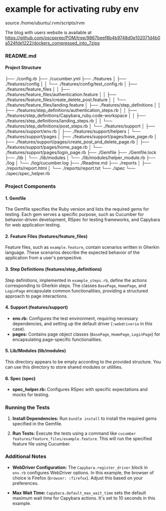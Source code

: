 # example for activating ruby env
source /home/ubuntu/.rvm/scripts/rvm  

The blog with users website is available at https://github.com/oscpprep/POM/tree/9867beef8b4b9748d0e102071d4b0a524fde1222/dockers_compressed_into_7zips

### README.md

#### Project Structure
├── ./config.rb
├── ./cucumber.yml
├── ./features
│   ├── ./features/config
│   │   └── ./features/config/test_config.rb
│   ├── ./features/feature_files
│   │   ├── ./features/feature_files/authentication.feature
│   │   ├── ./features/feature_files/create_delete_post.feature
│   │   └── ./features/feature_files/landing.feature
│   ├── ./features/step_definitions
│   │   ├── ./features/step_definitions/authentication_steps.rb
│   │   ├── ./features/step_definitions/Capybara_ruby.code-workspace
│   │   ├── ./features/step_definitions/landing_steps.rb
│   │   └── ./features/step_definitions/post_steps.rb
│   └── ./features/support
│       ├── ./features/support/env.rb
│       ├── ./features/support/helpers
│       └── ./features/support/pages
│           ├── ./features/support/pages/base_page.rb
│           ├── ./features/support/pages/create_post_and_delete_page.rb
│           ├── ./features/support/pages/home_page.rb
│           └── ./features/support/pages/login_page.rb
├── ./Gemfile
├── ./Gemfile.lock
├── ./lib
│   └── ./lib/modules
│       └── ./lib/modules/helper_module.rb
├── ./log
│   └── ./log/cucumber.log
├── ./Readme.md
├── ./reports
│   ├── ./reports/report.html
│   └── ./reports/report.txt
└── ./spec
    └── ./spec/spec_helper.rb

### Project Components

#### 1. Gemfile
The Gemfile specifies the Ruby version and lists the required gems for testing. Each gem serves a specific purpose, such as Cucumber for behavior-driven development, RSpec for testing frameworks, and Capybara for web application testing.

#### 2. Feature Files (features/feature_files)
Feature files, such as `example.feature`, contain scenarios written in Gherkin language. These scenarios describe the expected behavior of the application from a user's perspective.

#### 3. Step Definitions (features/step_definitions)
Step definitions, implemented in `example_steps.rb`, define the actions corresponding to Gherkin steps. The classes `BasePage`, `HomePage`, and `LoginPage` encapsulate common functionalities, providing a structured approach to page interactions.

#### 4. Support (features/support)
- **env.rb:** Configures the test environment, requiring necessary dependencies, and setting up the default driver (`:webdriverio` in this case).
- **pages:** Contains page object classes (`BasePage`, `HomePage`, `LoginPage`) for encapsulating page-specific functionalities.

#### 5. Lib/Modules (lib/modules)
This directory appears to be empty according to the provided structure. You can use this directory to store shared modules or utilities.

#### 6. Spec (spec)
- **spec_helper.rb:** Configures RSpec with specific expectations and mocks for testing.

### Running the Tests

1. **Install Dependencies:** Run `bundle install` to install the required gems specified in the Gemfile.

2. **Run Tests:** Execute the tests using a command like `cucumber features/feature_files/example.feature`. This will run the specified feature file using Cucumber.

### Additional Notes
- **WebDriver Configuration:** The `Capybara.register_driver` block in `env.rb` configures WebDriver options. In this example, the browser of choice is Firefox (`browser: :firefox`). Adjust this based on your preferences.

- **Max Wait Time:** `Capybara.default_max_wait_time` sets the default maximum wait time for Capybara actions. It's set to 10 seconds in this example.

